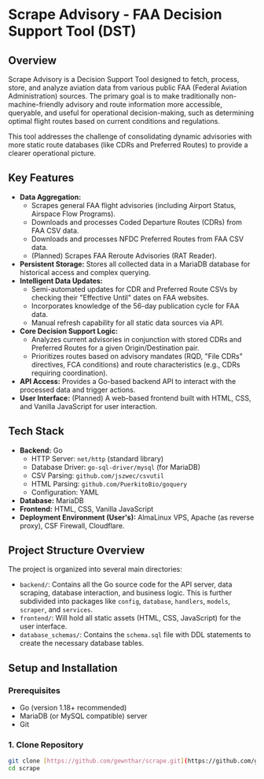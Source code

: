 # Scrape Advisory - FAA Decision Support Tool (DST)

## Overview

Scrape Advisory is a Decision Support Tool designed to fetch, process, store, and analyze aviation data from various public FAA (Federal Aviation Administration) sources. The primary goal is to make traditionally non-machine-friendly advisory and route information more accessible, queryable, and useful for operational decision-making, such as determining optimal flight routes based on current conditions and regulations.

This tool addresses the challenge of consolidating dynamic advisories with more static route databases (like CDRs and Preferred Routes) to provide a clearer operational picture.

## Key Features

* **Data Aggregation:**
    * Scrapes general FAA flight advisories (including Airport Status, Airspace Flow Programs).
    * Downloads and processes Coded Departure Routes (CDRs) from FAA CSV data.
    * Downloads and processes NFDC Preferred Routes from FAA CSV data.
    * (Planned) Scrapes FAA Reroute Advisories (RAT Reader).
* **Persistent Storage:** Stores all collected data in a MariaDB database for historical access and complex querying.
* **Intelligent Data Updates:**
    * Semi-automated updates for CDR and Preferred Route CSVs by checking their "Effective Until" dates on FAA websites.
    * Incorporates knowledge of the 56-day publication cycle for FAA data.
    * Manual refresh capability for all static data sources via API.
* **Core Decision Support Logic:**
    * Analyzes current advisories in conjunction with stored CDRs and Preferred Routes for a given Origin/Destination pair.
    * Prioritizes routes based on advisory mandates (RQD, "File CDRs" directives, FCA conditions) and route characteristics (e.g., CDRs requiring coordination).
* **API Access:** Provides a Go-based backend API to interact with the processed data and trigger actions.
* **User Interface:** (Planned) A web-based frontend built with HTML, CSS, and Vanilla JavaScript for user interaction.

## Tech Stack

* **Backend:** Go
    * HTTP Server: `net/http` (standard library)
    * Database Driver: `go-sql-driver/mysql` (for MariaDB)
    * CSV Parsing: `github.com/jszwec/csvutil`
    * HTML Parsing: `github.com/PuerkitoBio/goquery`
    * Configuration: YAML
* **Database:** MariaDB
* **Frontend:** HTML, CSS, Vanilla JavaScript
* **Deployment Environment (User's):** AlmaLinux VPS, Apache (as reverse proxy), CSF Firewall, Cloudflare.

## Project Structure Overview

The project is organized into several main directories:
* `backend/`: Contains all the Go source code for the API server, data scraping, database interaction, and business logic. This is further subdivided into packages like `config`, `database`, `handlers`, `models`, `scraper`, and `services`.
* `frontend/`: Will hold all static assets (HTML, CSS, JavaScript) for the user interface.
* `database_schemas/`: Contains the `schema.sql` file with DDL statements to create the necessary database tables.

## Setup and Installation

### Prerequisites

* Go (version 1.18+ recommended)
* MariaDB (or MySQL compatible) server
* Git

### 1. Clone Repository

```bash
git clone [https://github.com/gewnthar/scrape.git](https://github.com/gewnthar/scrape.git) 
cd scrape